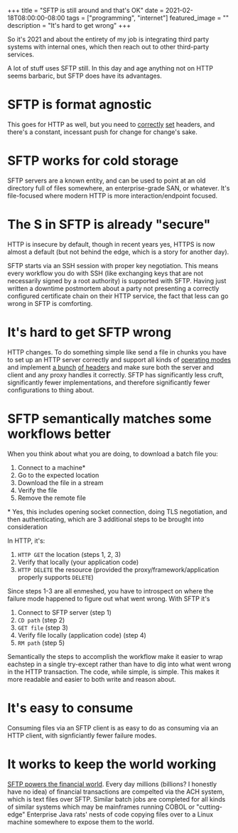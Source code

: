 +++
title =  "SFTP is still around and that's OK"
date = 2021-02-18T08:00:00-08:00
tags = ["programming", "internet"]
featured_image = ""
description = "It's hard to get wrong"
+++

So it's 2021 and about the entirety of my job is integrating third party systems with internal ones, which then reach out to other third-party services.

A lot of stuff uses SFTP still. In this day and age anything not on HTTP seems barbaric, but SFTP does have its advantages.

# SFTP is format agnostic
This goes for HTTP as well, but you need to [correctly](https://developer.mozilla.org/en-US/docs/Web/HTTP/Headers/Content-Encoding) [set](https://developer.mozilla.org/en-US/docs/Web/HTTP/Headers/Content-Type) headers, and there's a constant, incessant push for change for change's sake.

# SFTP works for cold storage
SFTP servers are a known entity, and can be used to point at an old directory full of files somewhere, an enterprise-grade SAN, or whatever. It's file-focused where modern HTTP is more interaction/endpoint focused.

# The S in SFTP is already "secure"
HTTP is insecure by default, though in recent years yes, HTTPS is now almost a default (but not behind the edge, which is a story for another day).

SFTP starts via an SSH session with proper key negotiation. This means every workflow you do with SSH (like exchanging keys that are not necessarily signed by a root authority) is supported with SFTP. Having just written a downtime postmortem about a party not presenting a correctly configured certificate chain on their HTTP service, the fact that less can go wrong in SFTP is comforting.

# It's hard to get SFTP wrong
HTTP changes. To do something simple like send a file in chunks you have to set up an HTTP server correctly and support all kinds of [operating modes](https://developer.mozilla.org/en-US/docs/Web/HTTP/Range_requests) and implement [a bunch](https://developer.mozilla.org/en-US/docs/Web/HTTP/Headers/Transfer-Encoding) [of headers](https://developer.mozilla.org/en-US/docs/Web/HTTP/Headers/Content-Length) and make sure both the server and client and any proxy handles it correctly. SFTP has significantly less cruft, significantly fewer implementations, and therefore significantly fewer configurations to thing about.

# SFTP semantically matches some workflows better
When you think about what you are doing, to download a batch file you:
1. Connect to a machine*
2. Go to the expected location
3. Download the file in a stream
4. Verify the file
5. Remove the remote file

\* Yes, this includes opening socket connection, doing TLS negotiation, and then authenticating, which are 3 additional steps to be brought into consideration

In HTTP, it's:
1. `HTTP GET` the location (steps 1, 2, 3)
2. Verify that locally (your application code)
3. `HTTP DELETE` the resource (provided the proxy/framework/application properly supports `DELETE`)

Since steps 1-3 are all enmeshed, you have to introspect on where the failure mode happened to figure out what went wrong. With SFTP it's

1. Connect to SFTP server (step 1)
2. `CD path` (step 2)
3. `GET file` (step 3)
4. Verify file locally (application code) (step 4)
5. `RM path` (step 5)

Semantically the steps to accomplish the workflow make it easier to wrap eachstep in a single try-except rather than have to dig into what went wrong in the HTTP transaction. The code, while simple, is simple. This makes it more readable and easier to both write and reason about.

# It's easy to consume
Consuming files via an SFTP client is as easy to do as consuming via an HTTP client, with signficiantly fewer failure modes.

# It works to keep the world working
[SFTP powers the financial world](https://www.treasurysoftware.com/ACH/ssh-sftp.aspx). Every day millions (billions? I honestly have no idea) of financial transactions are compelted via the ACH system, which is text files over SFTP. Similar batch jobs are completed for all kinds of similar systems which may be mainframes running COBOL or "cutting-edge" Enterprise Java rats' nests of code copying files over to a Linux machine somewhere to expose them to the world.
